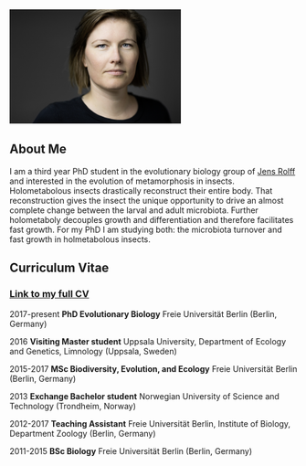 <img src="My_Pic.JPG" width="300" height="200">

## About Me

I am a third year PhD student in the evolutionary biology group of [Jens Rolff](https://www.bcp.fu-berlin.de/en/biologie/arbeitsgruppen/zoologie/ag_rolff/people/rolff/index.html) and interested in the evolution of metamorphosis in insects. Holometabolous insects drastically reconstruct their entire body. That reconstruction gives the insect the unique opportunity to drive an almost complete change between the larval and adult microbiota. Further holometaboly decouples growth and differentiation and therefore facilitates fast growth. For my PhD I am studying both: the microbiota turnover and fast growth in holmetabolous insects.

## Curriculum Vitae

### **<a href="CM_CV_Dec21_2.html">Link to my full CV</a>**

2017-present
**PhD Evolutionary Biology** Freie Universität Berlin (Berlin, Germany)

2016
**Visiting Master student** Uppsala University, Department of Ecology and Genetics, Limnology (Uppsala, Sweden)

2015-2017
**MSc Biodiversity, Evolution, and Ecology** Freie Universität Berlin (Berlin, Germany)

2013
**Exchange Bachelor student** Norwegian University of Science and Technology (Trondheim, Norway)

2012-2017
**Teaching Assistant** Freie Universität Berlin, Institute of Biology, Department Zoology (Berlin, Germany)

2011-2015
**BSc Biology** Freie Universität Berlin (Berlin, Germany)

